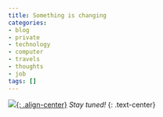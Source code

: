 ```yaml
---
title: Something is changing
categories:
- blog
- private
- technology
- computer
- travels
- thoughts
- job
tags: []
---
```

[![]({{site.url}}/images/cambridge_ARM.jpg){: .align-center}]({{site.url}}/images/cambridge_ARM.jpg)
_Stay tuned!_
{: .text-center}

